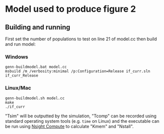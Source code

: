 # Model used to produce figure 2
## Building and running
First set the number of populations to test on line 21 of model.cc then build and run model:

### Windows
```
genn-buildmodel.bat model.cc
msbuild /m /verbosity:minimal /p:Configuration=Release if_curr.sln
if_curr_Release
```

### Linux/Mac
```
genn-buildmodel.sh model.cc
make
./if_curr
```

"Tsim" will be outputted by the simulation, "Tcomp" can be recorded using standard operating system tools (e.g. ``time`` on Linux) and the executable can be run using [Nsight Compute](https://developer.nvidia.com/nsight-compute) to calculate "Kmem" and "Nstall".